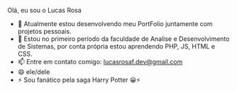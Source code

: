  Olá, eu sou o Lucas Rosa

- 🔭 Atualmente estou desenvolvendo meu PortFolio juntamente com projetos pessoais.
- 🌱 Estou no primeiro período da faculdade de Analise e Desenvolvimento de Sistemas, por conta própria estou aprendendo PHP, JS, HTML e CSS.
- 📫 Entre em contato comigo: lucasrosaf.dev@gmail.com
- 😄 ele/dele
- ⚡ Sou fanático pela saga Harry Potter 😀⚡
